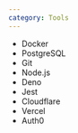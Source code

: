 ```yaml
---
category: Tools
---
```


- Docker
- PostgreSQL
- Git
- Node.js
- Deno
- Jest
- Cloudflare
- Vercel
- Auth0